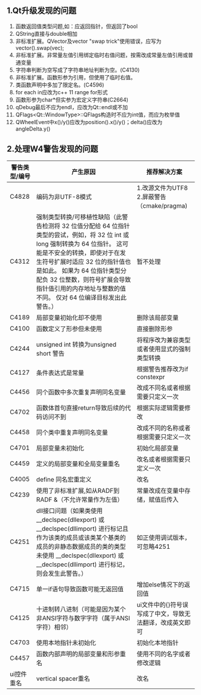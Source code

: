 ## 1.Qt升级发现的问题

1. 函数返回值类型问题,如：应返回指针，但返回了bool
2. QString直接与double相加
3. 非标准扩展。QVector及vector "swap trick"使用错误，应写为vector<T>().swap(vec);
4. 非标准扩展。非常量左值引用绑定临时右值问题，按需改成常量左值引用或普通变量
5. 字符串判断为空写成了字符串地址判断为空。(C4130)
6. 非标准扩展。函数形参为引用，但使用了临时右值。
7. 类函数声明中多加了限定名。(C4596)
8. for each in应改为c++ 11 range for形式
9. 函数形参为char*但实参为宏定义字符串(C2664)
10. qDebug最后不应为endl，应改为Qt::endl或不加
11. QFlags&lt;Qt::WindowType&gt;::QFlags构造时不应为int值，而应为枚举值
12. QWheelEvent中x()/y()应改为position().x()/y()；delta()应改为angleDelta.y()

## 2.处理W4警告发现的问题

| 警告类型/编号 | 产生原因                                                     | 推荐解决方案                                             |
| ------------- | ------------------------------------------------------------ | -------------------------------------------------------- |
| C4828         | 编码为非UTF-8模式                                            | 1.改源文件为UTF8 2.屏蔽警告（cmake/pragma)               |
| C4312         | 强制类型转换/可移植性缺陷（此警告检测将 32 位值分配给 64 位指针类型的尝试，例如，将 32 位 int 或 long 强制转换为 64 位指针。 这可能是不安全的转换，即使对于在发生符号扩展时适应 32 位的指针值也是如此。 如果为 64 位指针类型分配负 32 位整数，则符号扩展会导致指针值引用的内存地址与整数的值不同。 仅对 64 位编译目标发出此警告。） | 暂不处理                                                 |
| C4189         | 局部变量初始化却不使用                                       | 删除该局部变量                                           |
| C4100         | 函数定义了形参但未使用                                       | 直接删除形参                                             |
| C4244         | unsigned int 转换为unsigned short 警告                       | 将程序改为兼容类型或者使用显式的强制类型转换             |
| C4127         | 条件表达式是常量                                             | 根据警告推荐改为if constexpr                             |
| C4456         | 同个函数中多次重复声明同名变量                               | 改成不同名或者根据需要只定义一次                         |
| C4702         | 函数体首句直接return导致后续的代码访问不到                   | 根据实际逻辑需要修改                                     |
| C4458         | 同个类中重复声明同名变量                                     | 改成不同的名称或者根据需要只定义一次                     |
| C4701         | 局部变量未初始化                                             | 初始化局部变量                                           |
| C4459         | 定义的局部变量和全局变量重名                                 | 改名或者根据需要只定义一次                               |
| C4005         | define 同名宏重定义                                          | 改名                                                     |
| C4239         | 使用了非标准扩展,如从RADF到RADF &（不允许常量作为左值）      | 常量改成在变量中存储，赋值后传入                         |
| C4251         | dll接口问题（如果类使用 __declspec(dllexport) 或 __declspec(dllimport) 进行标记且作为该类的成员或该类某个基类的成员的非静态数据成员的类的类型未使用 __declspec(dllexport) 或 __declspec(dllimport) 进行标记，则会发生此警告。） | 如正使用调试版本，可忽略4251                             |
| C4715         | 单一if语句导致函数可能无返回值                               | 增加else情况下的返回值                                   |
| C4125         | 十进制转八进制（可能是因为某个非ANSI字符与数字字符（属于ANSI字符）相邻） | ui文件中的{}符号误写成了中文，导致无法翻译，改成英文即可 |
| C4703         | 使用本地指针未初始化                                         | 初始化本地指针                                           |
| C4457         | 函数内部声明的局部变量和形参重名                             | 使用不同的名字或者修改逻辑                               |
| ui控件重名    | vertical spacer重名                                          | 改名                                                     |